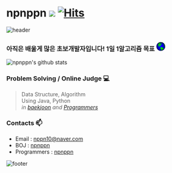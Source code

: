# npnppn&nbsp;<img src="https://github.com/npnppn/npnppn/blob/main/aing_eyes.gif" width="40px"> [![Hits](https://hits.seeyoufarm.com/api/count/incr/badge.svg?url=https%3A%2F%2Fgithub.com%2Fnpnppn%2Fhit-counter&count_bg=%2379C83D&title_bg=%23555555&icon=&icon_color=%23E7E7E7&title=hits&edge_flat=false)](https://hits.seeyoufarm.com)

![header](https://capsule-render.vercel.app/api?type=wave&color=gradient&height=300&section=header&text=HyungMin's%20Github&fontSize=40)

### 아직은 배울게 많은 초보개발자입니다! 1일 1알고리즘 목표&nbsp;<img src="https://github.com/Kinetic27/Kinetic27/blob/master/earth.gif" width="24px">

<p>
  <em>
    
  </em>  
</p>



![npnppn's github stats](https://github-readme-stats.vercel.app/api?username=npnppn&show_icons=true&theme=synthwave)


### Problem Solving / Online Judge 💻
<blockquote>
  <p>
    Data Structure, Algorithm
    <br>
    Using Java, Python
    <br>
    <em>
      in <a href="https://www.acmicpc.net/user/npnppn" rel="nofollow">baekjoon</a> and <a href="https://programmers.co.kr/users/profile" rel="nofollow">Programmers</a>
    </em>
  </p>
</blockquote>


### Contacts 📫

* Email : nppn10@naver.com
* BOJ : [npnppn](https://boj.kr/npnppn)
* Programmers : [npnppn](https://programmers.co.kr/users/profile)


![footer](https://capsule-render.vercel.app/api?type=wave&color=gradient&height=150&section=footer)

<!--

**npnppn/npnppn** is a ✨ _special_ ✨ repository because its `README.md` (this file) appears on your GitHub profile.

Here are some ideas to get you started:

- 🔭 I’m currently working on ...
- 🌱 I’m currently learning ...
- 👯 I’m looking to collaborate on ...
- 🤔 I’m looking for help with ...
- 💬 Ask me about ...
- 📫 How to reach me: ...
- 😄 Pronouns: ...
- ⚡ Fun fact: ...
-->
